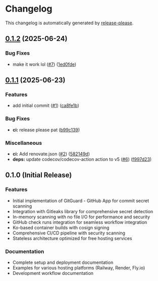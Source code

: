 # Changelog

This changelog is automatically generated by [release-please](https://github.com/googleapis/release-please).

## [0.1.2](https://github.com/omercnet/gitguard/compare/v0.1.1...v0.1.2) (2025-06-24)


### Bug Fixes

* make it work lol ([#7](https://github.com/omercnet/gitguard/issues/7)) ([1ed0fde](https://github.com/omercnet/gitguard/commit/1ed0fdecd54613a57a113da32c1248ee708cf14b))

## [0.1.1](https://github.com/omercnet/gitguard/compare/v0.1.0...v0.1.1) (2025-06-23)


### Features

* add initial commit ([#1](https://github.com/omercnet/gitguard/issues/1)) ([ca8fe1b](https://github.com/omercnet/gitguard/commit/ca8fe1b5bcf650942b3eef6d954c95b6422cb792))


### Bug Fixes

* **ci:** release please pat ([b99c139](https://github.com/omercnet/gitguard/commit/b99c139c745c00b00659d65c25804a2b934741ba))


### Miscellaneous

* **ci:** Add renovate.json ([#2](https://github.com/omercnet/gitguard/issues/2)) ([582149d](https://github.com/omercnet/gitguard/commit/582149dbc4da2865ed16e914750f050e16fafa77))
* **deps:** update codecov/codecov-action action to v5 ([#6](https://github.com/omercnet/gitguard/issues/6)) ([f997d23](https://github.com/omercnet/gitguard/commit/f997d237648e466f2f298fdcc922c1931a742313))

## 0.1.0 (Initial Release)

### Features

* Initial implementation of GitGuard - GitHub App for commit secret scanning
* Integration with Gitleaks library for comprehensive secret detection
* In-memory scanning with no file I/O for performance and security
* GitHub check runs integration for seamless workflow integration
* Ko-based container builds with cosign signing
* Comprehensive CI/CD pipeline with security scanning
* Stateless architecture optimized for free hosting services

### Documentation

* Complete setup and deployment documentation
* Examples for various hosting platforms (Railway, Render, Fly.io)
* Development workflow documentation
